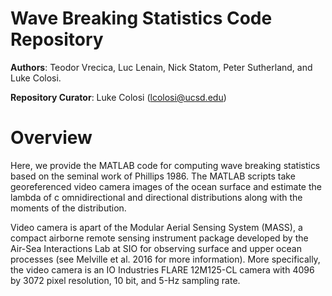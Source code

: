 # Wave Breaking Statistics Code Repository
**Authors**: Teodor Vrecica, Luc Lenain, Nick Statom, Peter Sutherland, and Luke Colosi. 

**Repository Curator**: Luke Colosi (lcolosi@ucsd.edu) 

# Overview

Here, we provide the MATLAB code for computing wave breaking statistics based on the seminal work of Phillips 1986.
The MATLAB scripts take georeferenced video camera images of the ocean surface and estimate the lambda of c omnidirectional and directional distributions along with the moments of the distribution.

Video camera is apart of the Modular Aerial Sensing System (MASS), a compact airborne remote sensing instrument package developed by the Air-Sea Interactions Lab at SIO for observing surface and upper ocean processes (see Melville et al. 2016 for more information).
More specifically, the video camera is an IO Industries FLARE 12M125-CL camera with 4096 by 3072 pixel resolution, 10 bit, and  5-Hz sampling rate.     
 


